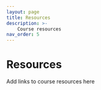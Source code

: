```yaml
---
layout: page
title: Resources
description: >-
    Course resources
nav_order: 5
---
```


# Resources

Add links to course resources here